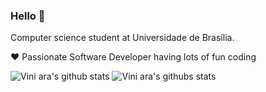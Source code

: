 ### Hello 👋

<!--
**Vini-ara/Vini-ara** is a ✨ _special_ ✨ repository because its `README.md` (this file) appears on your GitHub profile.

Here are some ideas to get you started:

- 🔭 I’m currently working on ...
- 🌱 I’m currently learning ...
- 👯 I’m looking to collaborate on ...
- 🤔 I’m looking for help with ...
- 💬 Ask me about ...
- 📫 How to reach me: ...
- 😄 Pronouns: ...
- ⚡ Fun fact: ...
-->

Computer science student at Universidade de Brasília.

❤️ Passionate Software Developer having lots of fun coding


<img src="https://github-readme-stats.vercel.app/api?username=Vini-ara&show_icons=true&include_all_commits=true&theme=material-palenight&hide_border=true&hide=issues,contribs" alt="Vini ara's github stats" /> <img src="https://github-readme-stats.vercel.app/api/top-langs?username=Vini-ara&layout=compact&theme=material-palenight&hide_border=true" alt="Vini ara's githubs stats"/> 
